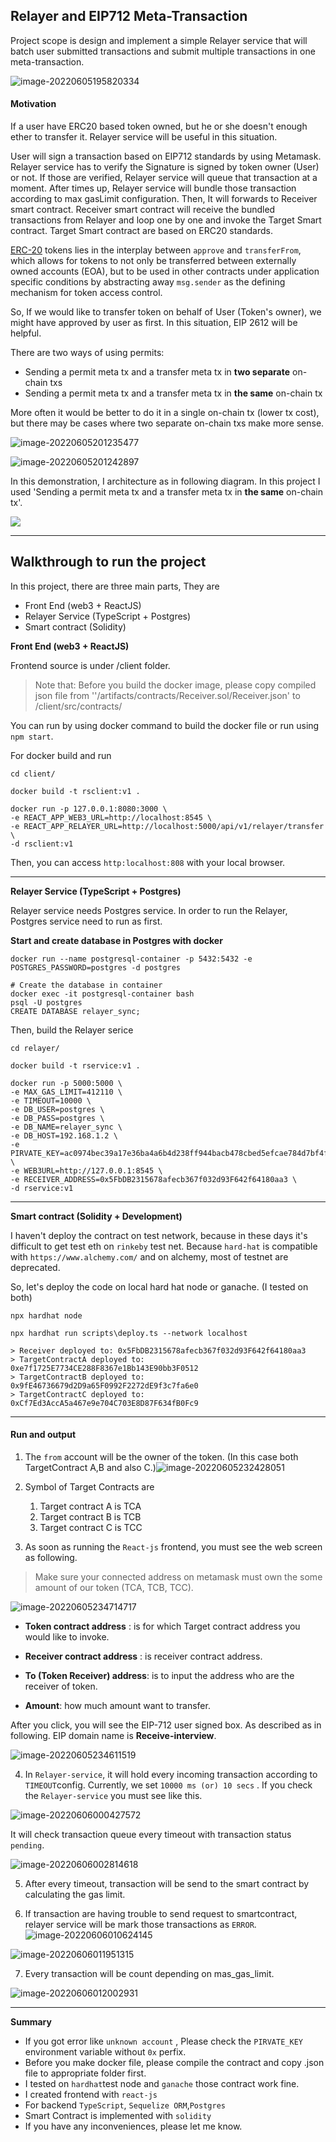 ## Relayer and EIP712 Meta-Transaction

Project scope is design and implement a simple Relayer service that will batch user submitted transactions and submit multiple transactions in one meta-transaction.

![image-20220605195820334](./img/image-20220605195820334.png)

#### Motivation

If a user have ERC20 based token owned, but he or she doesn't enough ether to transfer it. Relayer service will be useful in this situation. 

User will sign a transaction based on EIP712 standards by using Metamask. Relayer service has to verify the Signature is signed by token owner (User) or not. If those are verified, Relayer service will queue that transaction at a moment. After times up, Relayer service will bundle those transaction according to max gasLimit configuration. Then, It will forwards to Receiver smart contract. Receiver smart contract will receive the bundled transactions from Relayer and loop one by one and invoke the Target Smart contract. Target Smart contract are based on ERC20 standards. 

[ERC-20](https://eips.ethereum.org/EIPS/eip-20) tokens lies in the interplay between `approve` and `transferFrom`, which allows for tokens to not only be transferred between externally  owned accounts (EOA), but to be used in other contracts under  application specific conditions by abstracting away `msg.sender` as the defining mechanism for token access control. 

So, If we would like to transfer token on behalf of User (Token's owner), we might have approved by user as first. In this situation, EIP 2612 will be helpful. 



There are two ways of using permits:

- Sending a permit meta tx and a transfer meta tx in **two separate** on-chain txs
- Sending a permit meta tx and a transfer meta tx in **the same** on-chain tx

More often it would be better to do it in a single on-chain tx (lower tx cost), but there may be cases where two separate on-chain txs make more sense.



![image-20220605201235477](./img/image-20220605201235477.png)

![image-20220605201242897](./img/image-20220605201242897.png)

In this demonstration, I architecture as in following diagram. In this project I used 'Sending a permit meta tx and a transfer meta tx in **the same** on-chain tx'.

![](./img/Relayer-Receiver.jpg)

------

## Walkthrough to run the project

In this project, there are three main parts, They are

- Front End (web3 + ReactJS)
- Relayer Service (TypeScript + Postgres)
- Smart contract (Solidity)

**Front End (web3 + ReactJS)**

Frontend source is under /client folder. 

> Note that: Before you build the docker image, please copy compiled json file from  ''/artifacts/contracts/Receiver.sol/Receiver.json' to /client/src/contracts/

You can run by using docker command to build the docker file or run using `npm start`.

For docker build and run

```shell
cd client/

docker build -t rsclient:v1 .

docker run -p 127.0.0.1:8080:3000 \
-e REACT_APP_WEB3_URL=http://localhost:8545 \
-e REACT_APP_RELAYER_URL=http://localhost:5000/api/v1/relayer/transfer \
-d rsclient:v1
```

Then, you can access ``http:localhost:808`` with your local browser.

------

**Relayer Service (TypeScript + Postgres)**

Relayer service needs Postgres service. In order to run the Relayer, Postgres service need to run as first.

**Start and create database in Postgres with docker**

```shell
docker run --name postgresql-container -p 5432:5432 -e POSTGRES_PASSWORD=postgres -d postgres

# Create the database in container
docker exec -it postgresql-container bash
psql -U postgres
CREATE DATABASE relayer_sync;
```

Then, build the Relayer serice

```shell
cd relayer/

docker build -t rservice:v1 .

docker run -p 5000:5000 \
-e MAX_GAS_LIMIT=412110 \
-e TIMEOUT=10000 \
-e DB_USER=postgres \
-e DB_PASS=postgres \
-e DB_NAME=relayer_sync \
-e DB_HOST=192.168.1.2 \
-e PIRVATE_KEY=ac0974bec39a17e36ba4a6b4d238ff944bacb478cbed5efcae784d7bf4f2ff80 \
-e WEB3URL=http://127.0.0.1:8545 \
-e RECEIVER_ADDRESS=0x5FbDB2315678afecb367f032d93F642f64180aa3 \
-d rservice:v1
```

------

**Smart contract (Solidity + Development)**

I haven't deploy the contract on test network, because in these days it's difficult to get test eth on `rinkeby` test net. Because `hard-hat` is compatible with `https://www.alchemy.com/` and on alchemy, most of testnet are deprecated. 

So, let's deploy the code on local hard hat node or ganache. (I tested on both)

```shell
npx hardhat node

npx hardhat run scripts\deploy.ts --network localhost

> Receiver deployed to: 0x5FbDB2315678afecb367f032d93F642f64180aa3
> TargetContractA deployed to: 0xe7f1725E7734CE288F8367e1Bb143E90bb3F0512
> TargetContractB deployed to: 0x9fE46736679d2D9a65F0992F2272dE9f3c7fa6e0
> TargetContractC deployed to: 0xCf7Ed3AccA5a467e9e704C703E8D87F634fB0Fc9
```

------

#### Run and output

1. The `from` account will be the owner of the token. (In this case both TargetContract A,B and also C.)![image-20220605232428051](./img/image-20220605232428051.png)

2. Symbol of Target Contracts are
   1. Target contract A is TCA
   2. Target contract B is TCB
   3. Target contract C is TCC

3. As soon as running the `React-js` frontend, you must see the web screen as following.

> Make sure your connected address on metamask must own the some amount of our token (TCA, TCB, TCC).

![image-20220605234714717](./img/image-20220605234714717.png)

- **Token contract address** : is for which Target contract address you would like to invoke.

- **Receiver contract address** : is receiver contract address.

- **To (Token Receiver) address**: is to input the address who are the receiver of token.

- **Amount**: how much amount want to transfer.

After you click, you will see the EIP-712 user signed box. As described as in following. EIP domain name is **Receive-interview**.

![image-20220605234611519](./img/image-20220605234611519.png)



4. In `Relayer-service`, it will hold every incoming transaction according to ``TIMEOUT``config. Currently, we set `10000 ms (or) 10 secs` . If you check the `Relayer-service` you must see like this.

![image-20220606000427572](./img/image-20220606000427572.png)

It will check transaction queue every timeout with transaction status `pending`.

![image-20220606002814618](./img/image-20220606002814618.png)

5. After every timeout, transaction will be send to the smart contract by calculating the gas limit.

6. If transaction are having trouble to send request to smartcontract, relayer service will be mark those transactions as `ERROR`.![image-20220606010624145](./img/image-20220606010624145.png)

![image-20220606011951315](./img/image-20220606011951315.png)

7. Every transaction will be count depending on mas_gas_limit.

![image-20220606012002931](./img/image-20220606012002931.png)



------

**Summary**

- If you got error like `unknown account` , Please check the `PIRVATE_KEY` environment variable without `0x` perfix.
- Before you make docker file, please compile the contract and copy .json file to appropriate folder first.
- I tested on `hardhat`test node and `ganache` those contract work fine.
- I created frontend with `react-js`
- For backend `TypeScript`, `Sequelize ORM`,`Postgres`
- Smart Contract is implemented with `solidity`
- If you have any inconveniences, please let me know.

 
